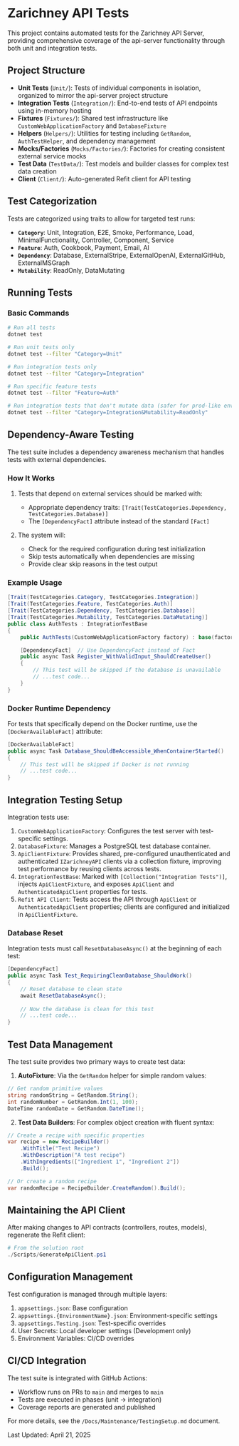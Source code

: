 # Zarichney API Tests

This project contains automated tests for the Zarichney API Server, providing comprehensive coverage of the api-server functionality through both unit and integration tests.

## Project Structure

- **Unit Tests** (`Unit/`): Tests of individual components in isolation, organized to mirror the api-server project structure
- **Integration Tests** (`Integration/`): End-to-end tests of API endpoints using in-memory hosting
- **Fixtures** (`Fixtures/`): Shared test infrastructure like `CustomWebApplicationFactory` and `DatabaseFixture`
- **Helpers** (`Helpers/`): Utilities for testing including `GetRandom`, `AuthTestHelper`, and dependency management
- **Mocks/Factories** (`Mocks/Factories/`): Factories for creating consistent external service mocks
- **Test Data** (`TestData/`): Test models and builder classes for complex test data creation
- **Client** (`Client/`): Auto-generated Refit client for API testing

## Test Categorization

Tests are categorized using traits to allow for targeted test runs:

- **`Category`**: Unit, Integration, E2E, Smoke, Performance, Load, MinimalFunctionality, Controller, Component, Service
- **`Feature`**: Auth, Cookbook, Payment, Email, AI
- **`Dependency`**: Database, ExternalStripe, ExternalOpenAI, ExternalGitHub, ExternalMSGraph
- **`Mutability`**: ReadOnly, DataMutating

## Running Tests

### Basic Commands

```bash
# Run all tests
dotnet test

# Run unit tests only
dotnet test --filter "Category=Unit"

# Run integration tests only
dotnet test --filter "Category=Integration"

# Run specific feature tests
dotnet test --filter "Feature=Auth"

# Run integration tests that don't mutate data (safer for prod-like environments)
dotnet test --filter "Category=Integration&Mutability=ReadOnly"
```

## Dependency-Aware Testing

The test suite includes a dependency awareness mechanism that handles tests with external dependencies.

### How It Works

1. Tests that depend on external services should be marked with:
   - Appropriate dependency traits: `[Trait(TestCategories.Dependency, TestCategories.Database)]`
   - The `[DependencyFact]` attribute instead of the standard `[Fact]`

2. The system will:
   - Check for the required configuration during test initialization
   - Skip tests automatically when dependencies are missing
   - Provide clear skip reasons in the test output

### Example Usage

```csharp
[Trait(TestCategories.Category, TestCategories.Integration)]
[Trait(TestCategories.Feature, TestCategories.Auth)]
[Trait(TestCategories.Dependency, TestCategories.Database)]
[Trait(TestCategories.Mutability, TestCategories.DataMutating)]
public class AuthTests : IntegrationTestBase
{
    public AuthTests(CustomWebApplicationFactory factory) : base(factory) { }

    [DependencyFact]  // Use DependencyFact instead of Fact
    public async Task Register_WithValidInput_ShouldCreateUser()
    {
        // This test will be skipped if the database is unavailable
        // ...test code...
    }
}
```

### Docker Runtime Dependency

For tests that specifically depend on the Docker runtime, use the `[DockerAvailableFact]` attribute:

```csharp
[DockerAvailableFact]
public async Task Database_ShouldBeAccessible_WhenContainerStarted()
{
    // This test will be skipped if Docker is not running
    // ...test code...
}
```

## Integration Testing Setup

Integration tests use:

1. `CustomWebApplicationFactory`: Configures the test server with test-specific settings.
2. `DatabaseFixture`: Manages a PostgreSQL test database container.
3. `ApiClientFixture`: Provides shared, pre-configured unauthenticated and authenticated `IZarichneyAPI` clients via a collection fixture, improving test performance by reusing clients across tests.
4. `IntegrationTestBase`: Marked with `[Collection("Integration Tests")]`, injects `ApiClientFixture`, and exposes `ApiClient` and `AuthenticatedApiClient` properties for tests.
5. `Refit API Client`: Tests access the API through `ApiClient` or `AuthenticatedApiClient` properties; clients are configured and initialized in `ApiClientFixture`.

### Database Reset

Integration tests must call `ResetDatabaseAsync()` at the beginning of each test:

```csharp
[DependencyFact]
public async Task Test_RequiringCleanDatabase_ShouldWork()
{
    // Reset database to clean state
    await ResetDatabaseAsync();
    
    // Now the database is clean for this test
    // ...test code...
}
```

## Test Data Management

The test suite provides two primary ways to create test data:

1. **AutoFixture**: Via the `GetRandom` helper for simple random values:

```csharp
// Get random primitive values
string randomString = GetRandom.String();
int randomNumber = GetRandom.Int(1, 100);
DateTime randomDate = GetRandom.DateTime();
```

2. **Test Data Builders**: For complex object creation with fluent syntax:

```csharp
// Create a recipe with specific properties
var recipe = new RecipeBuilder()
    .WithTitle("Test Recipe")
    .WithDescription("A test recipe")
    .WithIngredients(["Ingredient 1", "Ingredient 2"])
    .Build();

// Or create a random recipe
var randomRecipe = RecipeBuilder.CreateRandom().Build();
```

## Maintaining the API Client

After making changes to API contracts (controllers, routes, models), regenerate the Refit client:

```powershell
# From the solution root
./Scripts/GenerateApiClient.ps1
```

## Configuration Management

Test configuration is managed through multiple layers:

1. `appsettings.json`: Base configuration 
2. `appsettings.{EnvironmentName}.json`: Environment-specific settings
3. `appsettings.Testing.json`: Test-specific overrides
4. User Secrets: Local developer settings (Development only)
5. Environment Variables: CI/CD overrides

## CI/CD Integration

The test suite is integrated with GitHub Actions:

- Workflow runs on PRs to `main` and merges to `main`
- Tests are executed in phases (unit → integration)
- Coverage reports are generated and published

For more details, see the `/Docs/Maintenance/TestingSetup.md` document.

Last Updated: April 21, 2025
